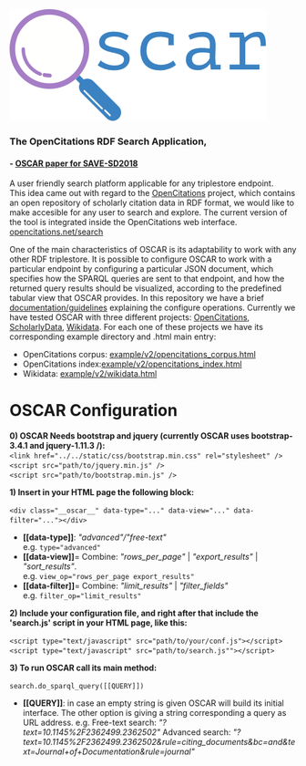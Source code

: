 ![OSCAR](doc/oscar_logo.png)
### The OpenCitations RDF Search Application,
#### - [OSCAR paper for SAVE-SD2018](https://essepuntato.github.io/papers/oscar-savesd2018.html)

A  user friendly search platform applicable for any triplestore endpoint.  
This idea came out with regard to the [OpenCitations](http://opencitations.net/) project, which contains an open repository of scholarly citation data in RDF format, we would like to make accesible for any user to search and explore. The current version of the tool is integrated inside the OpenCitations web interface.  
[opencitations.net/search](http://opencitations.net/search)

One of the main characteristics of OSCAR is its adaptability to work with any other RDF triplestore. It is possible to configure OSCAR to work with a particular endpoint by configuring a particular JSON document, which specifies how the SPARQL queries are sent to that endpoint, and how the returned query results should be visualized, according to the predefined tabular view that OSCAR provides. In this repository we have a brief [documentation/guidelines](OSCAR/doc/README.md) explaining the configure operations. Currently we have tested OSCAR with three different projects: [OpenCitations](http://opencitations.net/), [ScholarlyData](http://www.scholarlydata.org/), [Wikidata](http://wikidata.org/). For each one of these projects we have its corresponding example directory and .html main entry:
* OpenCitations corpus: [example/v2/opencitations_corpus.html](https://opencitations.github.io/oscar/example/v2/opencitations_corpus.html)
* OpenCitations index:[example/v2/opencitations_index.html](https://opencitations.github.io/oscar/example/v2/opencitations_index.html)
* Wikidata: [example/v2/wikidata.html](https://opencitations.github.io/oscar/example/v2/wikidata.html)

# OSCAR Configuration

**0) OSCAR Needs bootstrap and jquery (currently OSCAR uses bootstrap-3.4.1  and jquery-1.11.3 /):**   
```<link href="../../static/css/bootstrap.min.css" rel="stylesheet" />```  
```<script src="path/to/jquery.min.js" />```  
```<script src="path/to/bootstrap.min.js" />```
        
        
**1) Insert in your HTML page the following block:** 

```<div class="__oscar__" data-type="..." data-view="..." data-filter="..."></div>``` 
* **[[data-type]]**: *"advanced"/"free-text"*  
e.g.  ```type="advanced"```
* **[[data-view]]**= Combine: *"rows_per_page"* | *"export_results"* | *"sort_results"*.  
e.g.  ```view_op="rows_per_page export_results"```
* **[[data-filter]]**= Combine: *"limit_results"* | *"filter_fields"*  
e.g.  ```filter_op="limit_results"```


**2) Include your configuration file, and right after that include the 'search.js' script in your HTML page, like this:**

```<script type="text/javascript" src="path/to/your/conf.js"></script>```  
```<script type="text/javascript" src="path/to/search.js""></script>```


**3) To run OSCAR call its main method:**

```search.do_sparql_query([[QUERY]])```
* **[[QUERY]]**: in case an empty string is given OSCAR will build its initial interface. The other option is giving a string corresponding a query as URL address. e.g. 
Free-text search: *"?text=10.1145%2F2362499.2362502"*
Advanced search: *"?text=10.1145%2F2362499.2362502&rule=citing_documents&bc=and&text=Journal+of+Documentation&rule=journal"*
